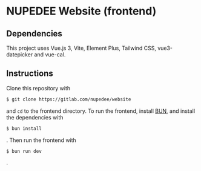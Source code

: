 # NUPEDEE Website (frontend)

## Dependencies

This project uses Vue.js 3, Vite, Element Plus, Tailwind CSS, vue3-datepicker  and vue-cal.

## Instructions

Clone this repository with

``` sh
$ git clone https://gitlab.com/nupedee/website
```

and `cd` to the frontend directory. To run the frontend, install [BUN](https://bun.sh/), and install the dependencies with

``` sh
$ bun install
```

. Then run the frontend with

``` sh
$ bun run dev
```

.
